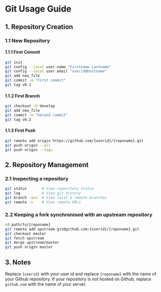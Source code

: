 # Git Usage Guide

## 1. Repository Creation

### 1.1 New Repository

#### 1.1.1 First Commit

```bash
git init
git config --local user.name "Firstname Lastname"
git config --local user.email "userid@hostname"
git add new_file
git commit -m "First commit"
git tag v0.1
```

#### 1.1.2 First Branch

```bash
git checkout -b develop
git add new_file
git commit -m "Second commit"
git tag v0.2
```

#### 1.1.3 First Push

```bash
git remote add origin https://github.com/{userid}/{reponame}.git
git push origin --all
git push origin --tags
```

## 2. Repository Management

### 2.1 Inspecting a repository

```bash
git status       # View repository status
git log          # View git history
git branch -avv  # View local & remote branches
git remote -v    # View remote URLs
```

### 2.2 Keeping a fork synchronised with an upstream repository

```bash
cd path/to/{reponame}
git remote add upstream git@github.com:{userid}/{reponame}.git
git checkout master
git fetch upstream
git merge upstream/master
git push origin master
```

## 3. Notes

Replace `{userid}` with your user id and replace `{reponame}`
with the name of your Github repository.  If your repository is not
hosted on Github, replace `github.com` with the name of your server.
